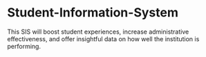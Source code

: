 # Student-Information-System
This SIS will boost student experiences, increase administrative effectiveness, and offer insightful data on how well the institution is performing.

